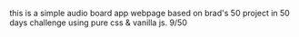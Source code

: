 this is a simple audio board app webpage based on brad's 50 project in 50 days challenge using pure css & vanilla js. 9/50
